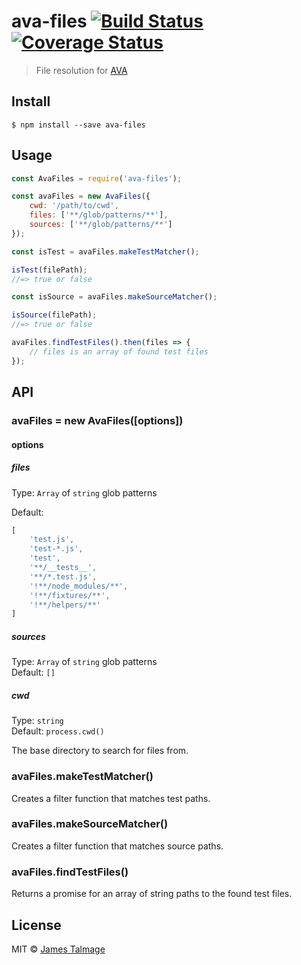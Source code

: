 # ava-files [![Build Status](https://travis-ci.org/avajs/ava-files.svg?branch=master)](https://travis-ci.org/avajs/ava-files) [![Coverage Status](https://coveralls.io/repos/github/avajs/ava-files/badge.svg?branch=master)](https://coveralls.io/github/avajs/ava-files?branch=master)

> File resolution for [AVA](https://ava.li)


## Install

```
$ npm install --save ava-files
```


## Usage

```js
const AvaFiles = require('ava-files');

const avaFiles = new AvaFiles({
	cwd: '/path/to/cwd',
	files: ['**/glob/patterns/**'],
	sources: ['**/glob/patterns/**']
});

const isTest = avaFiles.makeTestMatcher();

isTest(filePath);
//=> true or false

const isSource = avaFiles.makeSourceMatcher();

isSource(filePath);
//=> true or false

avaFiles.findTestFiles().then(files => {
	// files is an array of found test files
});
```


## API

### avaFiles = new AvaFiles([options])

#### options

##### files

Type: `Array` of `string` glob patterns

Default:

```js
[
	'test.js',
	'test-*.js',
	'test',
	'**/__tests__',
	'**/*.test.js',
	'!**/node_modules/**',
	'!**/fixtures/**',
	'!**/helpers/**'
]
```

##### sources

Type: `Array` of `string` glob patterns<br>
Default: `[]`

##### cwd

Type: `string`<br>
Default: `process.cwd()`

The base directory to search for files from.

### avaFiles.makeTestMatcher()

Creates a filter function that matches test paths.

### avaFiles.makeSourceMatcher()

Creates a filter function that matches source paths.

### avaFiles.findTestFiles()

Returns a promise for an array of string paths to the found test files.


## License

MIT © [James Talmage](https://github.com/avajs)
